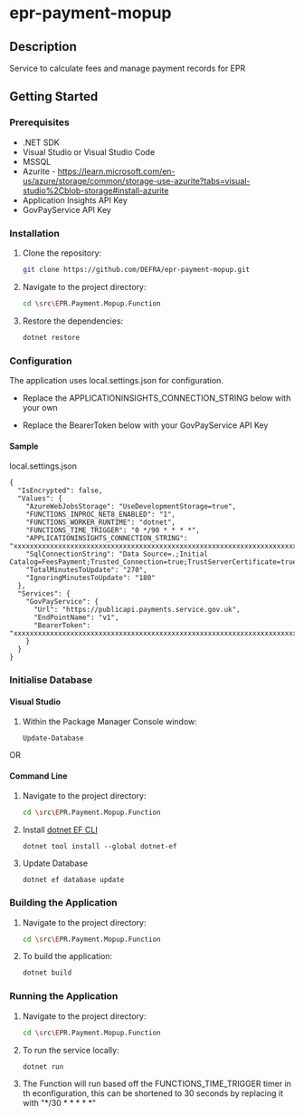# epr-payment-mopup


## Description
Service to calculate fees and manage payment records for EPR

## Getting Started

### Prerequisites
- .NET SDK
- Visual Studio or Visual Studio Code
- MSSQL
- Azurite - https://learn.microsoft.com/en-us/azure/storage/common/storage-use-azurite?tabs=visual-studio%2Cblob-storage#install-azurite
- Application Insights API Key
- GovPayService API Key

### Installation
1. Clone the repository:
    ```bash
    git clone https://github.com/DEFRA/epr-payment-mopup.git
    ```
2. Navigate to the project directory:
    ```bash
    cd \src\EPR.Payment.Mopup.Function
    ```
3. Restore the dependencies:
    ```bash
    dotnet restore
    ```

### Configuration
The application uses local.settings.json for configuration.

- Replace the APPLICATIONINSIGHTS_CONNECTION_STRING below with your own

- Replace the BearerToken below with your GovPayService API Key

#### Sample 
local.settings.json

```
{
  "IsEncrypted": false,
  "Values": {
    "AzureWebJobsStorage": "UseDevelopmentStorage=true",
    "FUNCTIONS_INPROC_NET8_ENABLED": "1",
    "FUNCTIONS_WORKER_RUNTIME": "dotnet",
    "FUNCTIONS_TIME_TRIGGER": "0 */90 * * * *",
    "APPLICATIONINSIGHTS_CONNECTION_STRING": "xxxxxxxxxxxxxxxxxxxxxxxxxxxxxxxxxxxxxxxxxxxxxxxxxxxxxxxxxxxxxxxxxxxxxxxxxxxxxxxxxxxxxxxxxxxxxxxxxxxxxxx",
    "SqlConnectionString": "Data Source=.;Initial Catalog=FeesPayment;Trusted_Connection=true;TrustServerCertificate=true;",
    "TotalMinutesToUpdate": "270",
    "IgnoringMinutesToUpdate": "180"
  },
  "Services": {
    "GovPayService": {
      "Url": "https://publicapi.payments.service.gov.uk",
      "EndPointName": "v1",
      "BearerToken": "xxxxxxxxxxxxxxxxxxxxxxxxxxxxxxxxxxxxxxxxxxxxxxxxxxxxxxxxxxxxxxxxxxxxxxxxxxxxxxxxxxxxxxxxxxxxxxxxxxxxxxxxxxx"
    }
  }
}
```

### Initialise Database

#### Visual Studio
1. Within the Package Manager Console window:
    ```
    Update-Database
    ```

OR

#### Command Line
1. Navigate to the project directory:
    ```bash
    cd \src\EPR.Payment.Mopup.Function
    ```

2. Install [dotnet EF CLI](https://learn.microsoft.com/en-us/ef/core/cli/dotnet)

    ```
    dotnet tool install --global dotnet-ef
    ```
3. Update Database 
    ```
    dotnet ef database update
    ```

### Building the Application
1. Navigate to the project directory:
    ```bash
    cd \src\EPR.Payment.Mopup.Function
    ```

2. To build the application:
    ```bash
    dotnet build
    ```

### Running the Application
1. Navigate to the project directory:
    ```bash
    cd \src\EPR.Payment.Mopup.Function
    ```
 
2. To run the service locally:
    ```bash
    dotnet run
    ```

3. The Function will run based off the FUNCTIONS_TIME_TRIGGER timer in th econfiguration, this can be shortened to 30 seconds by replacing it with "*/30 * * * * *" 

